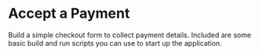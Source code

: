 # Accept a Payment

Build a simple checkout form to collect payment details. Included are some basic
build and run scripts you can use to start up the application.
